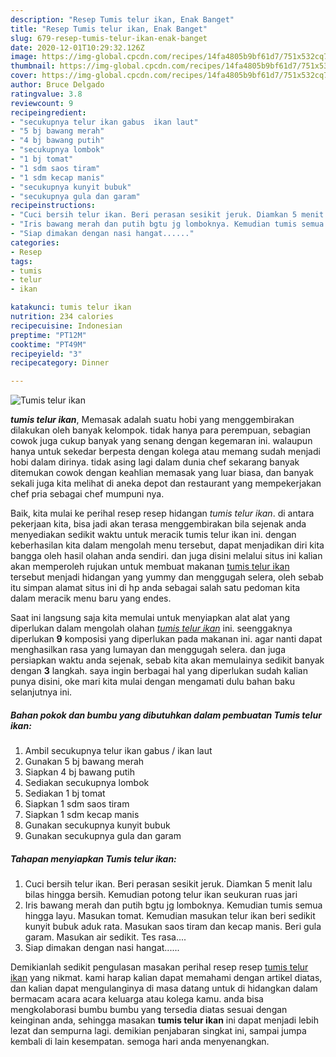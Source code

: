 ```yaml
---
description: "Resep Tumis telur ikan, Enak Banget"
title: "Resep Tumis telur ikan, Enak Banget"
slug: 679-resep-tumis-telur-ikan-enak-banget
date: 2020-12-01T10:29:32.126Z
image: https://img-global.cpcdn.com/recipes/14fa4805b9bf61d7/751x532cq70/tumis-telur-ikan-foto-resep-utama.jpg
thumbnail: https://img-global.cpcdn.com/recipes/14fa4805b9bf61d7/751x532cq70/tumis-telur-ikan-foto-resep-utama.jpg
cover: https://img-global.cpcdn.com/recipes/14fa4805b9bf61d7/751x532cq70/tumis-telur-ikan-foto-resep-utama.jpg
author: Bruce Delgado
ratingvalue: 3.8
reviewcount: 9
recipeingredient:
- "secukupnya telur ikan gabus  ikan laut"
- "5 bj bawang merah"
- "4 bj bawang putih"
- "secukupnya lombok"
- "1 bj tomat"
- "1 sdm saos tiram"
- "1 sdm kecap manis"
- "secukupnya kunyit bubuk"
- "secukupnya gula dan garam"
recipeinstructions:
- "Cuci bersih telur ikan. Beri perasan sesikit jeruk. Diamkan 5 menit lalu bilas hingga bersih. Kemudian potong telur ikan seukuran ruas jari"
- "Iris bawang merah dan putih bgtu jg lomboknya. Kemudian tumis semua hingga layu. Masukan tomat. Kemudian masukan telur ikan beri sedikit kunyit bubuk aduk rata. Masukan saos tiram dan kecap manis. Beri gula garam. Masukan air sedikit. Tes rasa...."
- "Siap dimakan dengan nasi hangat......"
categories:
- Resep
tags:
- tumis
- telur
- ikan

katakunci: tumis telur ikan 
nutrition: 234 calories
recipecuisine: Indonesian
preptime: "PT12M"
cooktime: "PT49M"
recipeyield: "3"
recipecategory: Dinner

---
```



![Tumis telur ikan](https://img-global.cpcdn.com/recipes/14fa4805b9bf61d7/751x532cq70/tumis-telur-ikan-foto-resep-utama.jpg)

<b><i>tumis telur ikan</i></b>, Memasak adalah suatu hobi yang menggembirakan dilakukan oleh banyak kelompok. tidak hanya para perempuan, sebagian cowok juga cukup banyak yang senang dengan kegemaran ini. walaupun hanya untuk sekedar berpesta dengan kolega atau memang sudah menjadi hobi dalam dirinya. tidak asing lagi dalam dunia chef sekarang banyak ditemukan cowok dengan keahlian memasak yang luar biasa, dan banyak sekali juga kita melihat di aneka depot dan restaurant yang mempekerjakan chef pria sebagai chef mumpuni nya.



Baik, kita mulai ke perihal resep resep hidangan <i>tumis telur ikan</i>. di antara pekerjaan kita, bisa jadi akan terasa menggembirakan bila sejenak anda menyediakan sedikit waktu untuk meracik tumis telur ikan ini. dengan keberhasilan kita dalam mengolah menu tersebut, dapat menjadikan diri kita bangga oleh hasil olahan anda sendiri. dan juga disini melalui situs ini kalian akan memperoleh rujukan untuk membuat makanan <u>tumis telur ikan</u> tersebut menjadi hidangan yang yummy dan menggugah selera, oleh sebab itu simpan alamat situs ini di hp anda sebagai salah satu pedoman kita dalam meracik menu baru yang endes.


Saat ini langsung saja kita memulai untuk menyiapkan alat alat yang diperlukan dalam mengolah olahan <u><i>tumis telur ikan</i></u> ini. seenggaknya diperlukan <b>9</b> komposisi yang diperlukan pada makanan ini. agar nanti dapat menghasilkan rasa yang lumayan dan menggugah selera. dan juga persiapkan waktu anda sejenak, sebab kita akan memulainya sedikit banyak dengan <b>3</b> langkah. saya ingin berbagai hal yang diperlukan sudah kalian punya disini, oke mari kita mulai dengan mengamati dulu bahan baku selanjutnya ini.

<!--inarticleads1-->

##### Bahan pokok dan bumbu yang dibutuhkan dalam pembuatan Tumis telur ikan:

1. Ambil secukupnya telur ikan gabus / ikan laut
1. Gunakan 5 bj bawang merah
1. Siapkan 4 bj bawang putih
1. Sediakan secukupnya lombok
1. Sediakan 1 bj tomat
1. Siapkan 1 sdm saos tiram
1. Siapkan 1 sdm kecap manis
1. Gunakan secukupnya kunyit bubuk
1. Gunakan secukupnya gula dan garam




<!--inarticleads2-->

##### Tahapan menyiapkan Tumis telur ikan:

1. Cuci bersih telur ikan. Beri perasan sesikit jeruk. Diamkan 5 menit lalu bilas hingga bersih. Kemudian potong telur ikan seukuran ruas jari
1. Iris bawang merah dan putih bgtu jg lomboknya. Kemudian tumis semua hingga layu. Masukan tomat. Kemudian masukan telur ikan beri sedikit kunyit bubuk aduk rata. Masukan saos tiram dan kecap manis. Beri gula garam. Masukan air sedikit. Tes rasa....
1. Siap dimakan dengan nasi hangat......




Demikianlah sedikit pengulasan masakan perihal resep resep <u>tumis telur ikan</u> yang nikmat. kami harap kalian dapat memahami dengan artikel diatas, dan kalian dapat mengulanginya di masa datang untuk di hidangkan dalam bermacam acara acara keluarga atau kolega kamu. anda bisa mengkolaborasi bumbu bumbu yang tersedia diatas sesuai dengan keinginan anda, sehingga masakan <b>tumis telur ikan</b> ini dapat menjadi lebih lezat dan sempurna lagi. demikian penjabaran singkat ini, sampai jumpa kembali di lain kesempatan. semoga hari anda menyenangkan.
